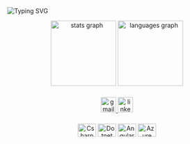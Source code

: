 <div align="center>

[![Typing SVG](https://readme-typing-svg.demolab.com?font=Fira+Code&pause=1000&background=FF209A00&center=true&vCenter=true&width=435&lines=Hey+there!!+I+am+Akhil+%F0%9F%91%8B)](https://git.io/typing-svg)

</div>

<div align="center">
  <img src="https://github-readme-stats.vercel.app/api?username=gadamsatti&hide_title=true&hide_rank=false&show_icons=true&include_all_commits=true&count_private=true&disable_animations=false&theme=github_dark&locale=en&hide_border=true" height="150" alt="stats graph"  />
  <img src="https://github-readme-stats.vercel.app/api/top-langs?username=gadamsatti&locale=en&hide_title=true&layout=compact&card_width=320&langs_count=5&theme=github_dark&hide_border=true" height="150" alt="languages graph"  />
</div>

###

<div align="center">
  <a href="mailto:gadamsatti@gmail.com" target="_blank">
    <img src="https://img.shields.io/static/v1?message=Gmail&logo=gmail&label=&color=D14836&logoColor=white&labelColor=&style=for-the-badge" height="35" alt="gmail logo"  />
  </a>
  <a href="https://www.linkedin.com/in/gadamsetti-akhil-89120b16a/" target="_blank">
    <img src="https://img.shields.io/static/v1?message=LinkedIn&logo=linkedin&label=&color=0077B5&logoColor=white&labelColor=&style=for-the-badge" height="35" alt="linkedin logo"  />
  </a>
</div>

###

<div align="center">
    <img src="https://cdn.jsdelivr.net/gh/devicons/devicon/icons/csharp/csharp-original.svg" height="30" width="42" alt="Csharp logo"  />                    
  <img src="https://cdn.jsdelivr.net/gh/devicons/devicon/icons/dotnetcore/dotnetcore-original.svg" height="30" width="42" alt="Dotnet logo"  />
  <img src="https://cdn.jsdelivr.net/gh/devicons/devicon/icons/angularjs/angularjs-original.svg" height="30" width="42" alt="Angular logo"  />                                           
  <img src="https://cdn.jsdelivr.net/gh/devicons/devicon/icons/azure/azure-original.svg" height="30" width="42" alt="Azure Logo"  />

</div>

###



###
